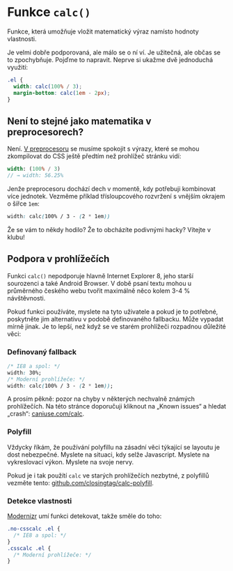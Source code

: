 # Funkce `calc()`

Funkce, která umožňuje vložit matematický výraz namísto hodnoty vlastnosti.

Je velmi dobře podporovaná, ale málo se o ní ví. Je užitečná, ale občas se to zpochybňuje. Pojďme to napravit. Neprve si ukažme dvě jednoduchá využití:

```css
.el {
  width: calc(100% / 3);
  margin-bottom: calc(1em - 2px); 
}
```

## Není to stejné jako matematika v preprocesorech?

Není. [V preprocesoru](http://www.vzhurudolu.cz/blog/13-css-preprocesory-2#matematika) se musíme spokojit s výrazy, které se mohou zkompilovat do CSS ještě předtím než prohlížeč stránku vidí:

```sass
width: (100% / 3)
// → width: 56.25%
```

Jenže preprocesoru dochází dech v momentě, kdy potřebuji kombinovat více jednotek. Vezměme příklad třísloupcového rozvržení s vnějším okrajem o šířce `1em`:

```css
width: calc(100% / 3 - (2 * 1em))
```

Že se vám to někdy hodilo? Že to obcházíte podivnými hacky? Vítejte v klubu!

## Podpora v prohlížečích

Funkci `calc()` nepodporuje hlavně Internet Explorer 8, jeho starší sourozenci a také Android Browser. V době psaní textu mohou u průměrného českého webu tvořit maximálně něco kolem 3-4 % návštěvnosti. 

Pokud funkci používáte, myslete na tyto uživatele a pokud je to potřebné, poskytněte jim alternativu v podobě definovaného fallbacku. Může vypadat mírně jinak. Je to lepší, než když se ve starém prohlížeči rozpadnou důležité věci:

### Definovaný fallback

```css
/* IE8 a spol: */
width: 30%;
/* Moderní prohlížeče: */
width: calc(100% / 3 - (2 * 1em));
```

A prosím pěkně: pozor na chyby v některých nechvalně známých prohlížečích. Na této stránce doporučuji kliknout na „Known issues“ a hledat „crash“: [caniuse.com/calc](http://caniuse.com/calc).


### Polyfill

Vždycky říkám, že používání polyfillu na zásadní věci týkající se layoutu je dost nebezpečné. Myslete na situaci, kdy selže Javascript. Myslete na vykreslovací výkon. Myslete na svoje nervy. 

Pokud je i tak použítí `calc` ve starých prohlížečích nezbytné, z polyfillů vezměte tento: [github.com/closingtag/calc-polyfill](https://github.com/closingtag/calc-polyfill).

### Detekce vlastnosti

[Modernizr](https://modernizr.com/) umí funkci detekovat, takže směle do toho:

```css
.no-csscalc .el {
  /* IE8 a spol: */
}
.csscalc .el {
  /* Moderní prohlížeče: */
}
```

